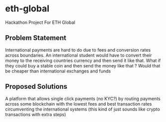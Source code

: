 # eth-global
Hackathon Project For ETH Global

## Problem Statement

International payments are hard to do due to fees and conversion rates across boundaries. An international student would have to convert their money to the receiving countries currency and then send it like that. What if they could buy a stable coin and then send the money like that ? Would that be cheaper than international exchanges and funds 

## Proposed Solutions

 A platform that allows single click payments (no KYC?) by routing payments across some blockchain with the lowest fees and best transaction rates circumventing the  international systems (this kind of just sounds like crypto transactions with extra steps)
